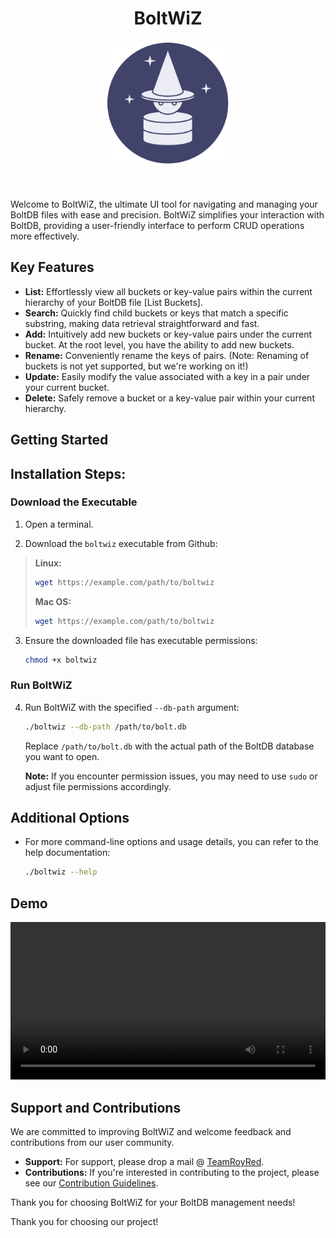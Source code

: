 <div align="center" style="margin-bottom: 50px">

# BoltWiZ
<img src="./docs/img/icon.png" width="200">

</div>

 Welcome to BoltWiZ, the ultimate UI tool for navigating and managing your BoltDB files with ease and precision. BoltWiZ simplifies your interaction with BoltDB, providing a user-friendly interface to perform CRUD operations more effectively.

## Key Features

- **List:** Effortlessly view all buckets or key-value pairs within the current hierarchy of your BoltDB file [List Buckets].
- **Search:** Quickly find child buckets or keys that match a specific substring, making data retrieval straightforward and fast.
- **Add:** Intuitively add new buckets or key-value pairs under the current bucket. At the root level, you have the ability to add new buckets.
- **Rename:** Conveniently rename the keys of pairs. (Note: Renaming of buckets is not yet supported, but we're working on it!)
- **Update:** Easily modify the value associated with a key in a pair under your current bucket.
- **Delete:** Safely remove a bucket or a key-value pair within your current hierarchy.

## Getting Started

## Installation Steps:

### Download the Executable

1. Open a terminal.

2. Download the `boltwiz` executable from Github:

> **Linux:**
> ```bash
> wget https://example.com/path/to/boltwiz
> ```
> **Mac OS:**
> ```bash
> wget https://example.com/path/to/boltwiz
> ```

3. Ensure the downloaded file has executable permissions:

   ```bash
   chmod +x boltwiz
   ```

### Run BoltWiZ

4. Run BoltWiZ with the specified `--db-path` argument:

   ```bash
   ./boltwiz --db-path /path/to/bolt.db
   ```

   Replace `/path/to/bolt.db` with the actual path of the BoltDB database you want to open.

   **Note:** If you encounter permission issues, you may need to use `sudo` or adjust file permissions accordingly.

## Additional Options

- For more command-line options and usage details, you can refer to the help documentation:

  ```bash
  ./boltwiz --help
  ```

## Demo
<video width="100%" controls autoplay src="https://github.com/Moniseeta/boltwiz/assets/11961813/699805c4-b02a-4602-928c-6a99987c732e"></video>

## Support and Contributions

We are committed to improving BoltWiZ and welcome feedback and contributions from our user community.

- **Support:** For support, please drop a mail @ [TeamRoyRed](teamroyred@gmail.com).
- **Contributions:** If you're interested in contributing to the project, please see our [Contribution Guidelines](./CONTRIBUTION.md).

Thank you for choosing BoltWiZ for your BoltDB management needs!

Thank you for choosing our project!
